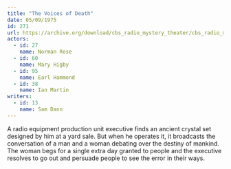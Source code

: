 ```yaml
---
title: "The Voices of Death"
date: 05/09/1975
id: 271
url: https://archive.org/download/cbs_radio_mystery_theater/cbs_radio_mystery_theater-0251-0300.zip/cbs_radio_mystery_theater-0251-0300%2Fcbsrmt_0271_the_voices_of_death.mp3
actors:  
  - id: 27
    name: Norman Rose  
  - id: 60
    name: Mary Higby  
  - id: 95
    name: Earl Hammond  
  - id: 38
    name: Ian Martin
writers:  
  - id: 13
    name: Sam Dann
---
```

A radio equipment production unit executive finds an ancient crystal set designed by him at a yard sale. But when he operates it, it broadcasts the conversation of a man and a woman debating over the destiny of mankind. The woman begs for a single extra day granted to people and the executive resolves to go out and persuade people to see the error in their ways.